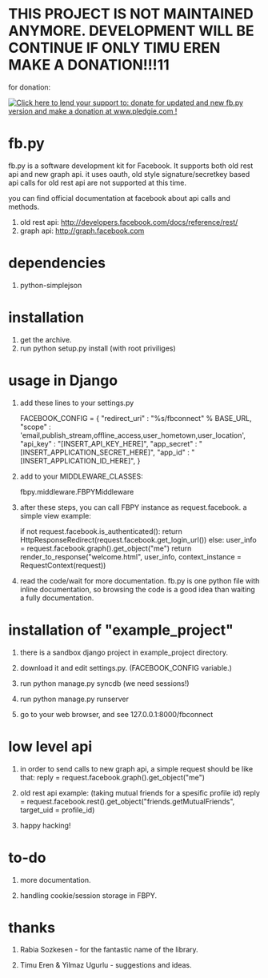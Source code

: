 THIS PROJECT IS NOT MAINTAINED ANYMORE. 
<trollcode>DEVELOPMENT WILL BE CONTINUE IF ONLY TIMU EREN MAKE A DONATION!!!11</trollcode>
=================
for donation:

<a href='http://www.pledgie.com/campaigns/16824'><img alt='Click here to lend your support to: donate for updated and new fb.py version and make a donation at www.pledgie.com !' src='http://www.pledgie.com/campaigns/16824.png?skin_name=chrome' border='0' /></a>


fb.py 
=================

fb.py is a software development kit for Facebook. It supports both old rest api
and new graph api. it uses oauth, old style signature/secretkey based api calls 
for old rest api are not supported at this time. 

you can find official documentation at facebook about api calls and methods.

1) old rest api: http://developers.facebook.com/docs/reference/rest/
2) graph api: http://graph.facebook.com

dependencies
=================
1) python-simplejson

installation
=================

1) get the archive.
2) run python setup.py install (with root priviliges)

usage in Django
=================

1) add these lines to your settings.py  

    FACEBOOK_CONFIG = {
        "redirect_uri"     : "%s/fbconnect" % BASE_URL,
        "scope"            : 'email,publish_stream,offline_access,user_hometown,user_location',
        "api_key"          : "[INSERT_API_KEY_HERE]",
        "app_secret"       : "[INSERT_APPLICATION_SECRET_HERE]",
        "app_id"           : "[INSERT_APPLICATION_ID_HERE]",
    }

2) add to your MIDDLEWARE_CLASSES:

    fbpy.middleware.FBPYMiddleware

    
5) after these steps, you can call FBPY instance as request.facebook. a simple view example: 

    if not request.facebook.is_authenticated():
        return HttpResponseRedirect(request.facebook.get_login_url())
    else:
        user_info = request.facebook.graph().get_object("me")
        return render_to_response("welcome.html", user_info, context_instance = RequestContext(request))
      

6) read the code/wait for more documentation. fb.py is one python file with inline documentation, so browsing the code is a good idea than waiting a fully documentation.

installation of "example_project"
=================

1) there is a sandbox django project in example_project directory.

2) download it and edit settings.py. (FACEBOOK_CONFIG variable.)

3) run python manage.py syncdb (we need sessions!)

4) run python manage.py runserver

5) go to your web browser, and see 127.0.0.1:8000/fbconnect


low level api
=================
        
1) in order to send calls to new graph api, a simple request should be like that:
    reply = request.facebook.graph().get_object("me") 

2) old rest api example: (taking mutual friends for a spesific profile id)
    reply = request.facebook.rest().get_object("friends.getMutualFriends", target_uid = profile_id)

3) happy hacking!
    
to-do
=================

1) more documentation.

2) handling cookie/session storage in FBPY. 

thanks
=================

1) Rabia Sozkesen - for the fantastic name of the library.

2) Timu Eren & Yilmaz Ugurlu - suggestions and ideas.
